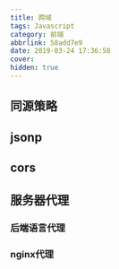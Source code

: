 ```yaml
---
title: 跨域
tags: Javascript
category: 前端
abbrlink: 58add7e9
date: 2019-03-24 17:36:58
cover:
hidden: true
---
```


## 同源策略

## jsonp

## cors

## 服务器代理

### 后端语言代理

### nginx代理



